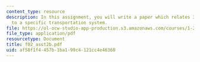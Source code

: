```yaml
---
content_type: resource
description: In this assignment, you will write a paper which relates 30 key points
  to a specific transportation system.
file: https://ol-ocw-studio-app-production.s3.amazonaws.com/courses/1-221j-transportation-systems-fall-2004/af58f1f4457b1ba199c4121cc4e46360_f02_asst2b.pdf
file_type: application/pdf
resourcetype: Document
title: f02_asst2b.pdf
uid: af58f1f4-457b-1ba1-99c4-121cc4e46360
---
```

